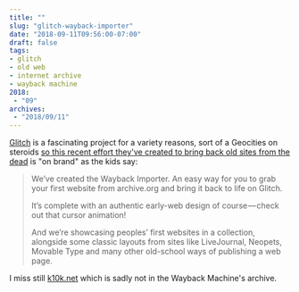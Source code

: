 ```yaml
---
title: ""
slug: "glitch-wayback-importer"
date: "2018-09-11T09:56:00-07:00"
draft: false
tags:
- glitch
- old web
- internet archive
- wayback machine
2018:
 - "09"
archives:
 - "2018/09/11"
---
```


[Glitch][] is a fascinating project for a variety reasons, sort of a Geocities on steroids [so this recent effort they've created to bring back old sites from the dead][1] is "on brand" as the kids say:

> We’ve created the Wayback Importer. An easy way for you to grab your first website from archive.org and bring it back to life on Glitch.
> 
> It’s complete with an authentic early-web design of course — check out that cursor animation!
> 
> And we’re showcasing peoples’ first websites in a collection, alongside some classic layouts from sites like LiveJournal, Neopets, Movable Type and many other old-school ways of publishing a web page.

I miss still [k10k.net][k10k] which is sadly not in the Wayback Machine's archive.

[1]: https://medium.com/glitch/help-us-bring-back-the-creative-web-6ee232678417
[k10k]: https://www.webdesignmuseum.org/gallery/kaliber10000-2003
[Glitch]: https://glitch.com/about/
